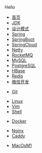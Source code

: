Hello

- [首页](/)
- [JDK](JDK/README.md)
- [设计模式](设计模式/README.md)
- [Spring](Spring/源码.md)
- [SpringBoot](SpringBoot/README.md)
- [SpringCloud](SpringCloud/README.md)
- [Netty](Netty.md)
- [RocketMQ](中间件/RocketMQ.md)
- [MySQL](数据库/MySQL/安装.md)
- [PostgreSQL](数据库/PostgreSQL/安装.md)
- [HBase](数据库/HBase.md)
- [Redis](数据库/Redis.md)
- [微信开发](微信开发/微信公众号.md)
* [Git](Git.md)
- [Linux](Linux.md)
- [Vim](Vim.md)
- [Shell](Shell.md)
* [Docker](Docker.md)
- [Nginx](Nginx.md)
- [Caddy](Caddy.md)
* [MacOsM1](MacOsM1.md)


[//]: # (# 后端)

[//]: # (- [Activiti7]&#40;back/Activiti7.md&#41;)

[//]: # (- [Bio]&#40;back/Bio.md&#41;)

[//]: # (- [Nio]&#40;back/Nio.md&#41;)

[//]: # (- [Netty]&#40;back/Netty.md&#41;)

[//]: # (- [JavaHtml转PDF]&#40;back/HtmlToPdf.md&#41;)

[//]: # (- [Java实现C#TrippleDES加解密]&#40;back/JavaImplTrippleDES.md&#41;)

[//]: # (- [Java反射]&#40;back/JavaReflex.md&#41;)

[//]: # (- [MyBatis]&#40;back/MyBatis.md&#41;)

[//]: # (- [SpringMVC]&#40;back/SpringMVC.md&#41;)

[//]: # (- [SpringDataJpa]&#40;back/SpringDataJpa.md&#41;)

[//]: # (- [Zookeeper]&#40;back/Zookeeper.md&#41;)

[//]: # (- [FreeMarker]&#40;back/FreeMarker.md&#41;)

[//]: # (- [Tomcat7性能优化]&#40;back/Tomcat7性能优化.md&#41;)

[//]: # ()
[//]: # (## 消息中间件)

[//]: # ()
[//]: # (- [RabbitMQ]&#40;back/RabbitMQ.md&#41;)

[//]: # (- [RocketMQ]&#40;back/RocketMQ.md&#41;)

[//]: # (- [ActiveMQ]&#40;back/ActiveMQ.md&#41;)

[//]: # ()
[//]: # (## 数据存储)

[//]: # ()
[//]: # (- [MySQL]&#40;back/MySQL.md&#41;)

[//]: # (- [Redis]&#40;back/Redis.md&#41;)

[//]: # (- [MongoDB]&#40;back/MongoDB.md&#41;)

[//]: # (- [ElasticSearch]&#40;back/ElasticSearch.md&#41;)

[//]: # (- [Solr]&#40;back/Solr.md&#41;)

[//]: # (- [FastDFS]&#40;back/FastDFS.md&#41;)

[//]: # ()
[//]: # (## 微服务)

[//]: # ()
[//]: # (- [初识SpringCloud]&#40;back/spring-cloud/InitSpringCloud.md&#41;)

[//]: # (- [Ribbon]&#40;back/spring-cloud/Ribbon.md&#41;)

[//]: # (- [Hystrix]&#40;back/spring-cloud/Hystrix.md&#41;)

[//]: # (- [OpenFeign]&#40;back/spring-cloud/SpringCloudOpenFeign.md&#41;)

[//]: # (- [Gateway]&#40;back/spring-cloud/SpringCloudGateway.md&#41;)

[//]: # (- [Config]&#40;back/spring-cloud/SpringCloudConfig.md&#41;)

[//]: # (- [Alibaba Nacos]&#40;back/spring-cloud/SpringCloudAlibabaNacos.md&#41;)

[//]: # (- [Alibaba Sentinel]&#40;back/spring-cloud/SpringCloudAlibabaSentinel.md&#41;)

[//]: # (- [Consul]&#40;back/spring-cloud/SpringCloudConsul.md&#41;)

[//]: # (- [Apollo]&#40;back/spring-cloud/Apollo.md&#41;)

[//]: # (- [Zookeeper]&#40;back/Zookeeper.md&#41;)

[//]: # ()
[//]: # (# 前端)

[//]: # ()
[//]: # (- [ViteJs 创建 Vue 工程]&#40;web/ViteCreateVueProJect.md&#41;)

[//]: # ()
[//]: # ()
[//]: # (# 运维)

[//]: # ()
[//]: # (- [Linux]&#40;system/linux.md&#41;)

[//]: # (- [Docker]&#40;system/Docker.md&#41;)

[//]: # (- [GitLab]&#40;system/GitLab.md&#41;)

[//]: # (- [Gogs]&#40;system/Gogs.md&#41;)

[//]: # (- [nginx]&#40;system/nginx.md&#41;)

[//]: # ()
[//]: # (# 面试题)

[//]: # ()
[//]: # (- [面试题]&#40;面试题.md&#41;)

[//]: # ()
[//]: # ()
[//]: # (# 书籍)

[//]: # ()
[//]: # (- [OnJava8]&#40;book/on-java8/OnJava8.md&#41;)

[//]: # ()
[//]: # (# ---------------------)

[//]: # ()
[//]: # (### 消息队列)

[//]: # ()
[//]: # (- Kafka)

[//]: # (- [RocketMQ]&#40;back/RocketMQ.md&#41;)

[//]: # (- [RabbitMQ]&#40;back/RabbitMQ.md&#41;)

[//]: # (- [ActiveMQ]&#40;back/ActiveMQ.md&#41;)

[//]: # (- pulsar)

[//]: # (- mqtt)

[//]: # ()
[//]: # (### 缓存)

[//]: # ()
[//]: # (#### 单机)

[//]: # ()
[//]: # (- guava)

[//]: # (- ehCache)

[//]: # (- jetCache)

[//]: # ()
[//]: # (#### 分布式)

[//]: # ()
[//]: # (- [Redis]&#40;back/Redis.md&#41;)

[//]: # (- memCached)

[//]: # ()
[//]: # (### 分库分表)

[//]: # ()
[//]: # (- sharding-jdbc（驱动层）)

[//]: # (- myCat（代理层）)

[//]: # (- spring AbstractRoutingDataSource（不易扩展）)

[//]: # (- mysql Replication 协议（轻量级）)

[//]: # ()
[//]: # (### 数据同步)

[//]: # ()
[//]: # (#### MySQL)

[//]: # ()
[//]: # (- canal -> otter)

[//]: # (- maxWell)

[//]: # (- dataBus)

[//]: # (- binlog)

[//]: # ()
[//]: # (### 通讯)

[//]: # ()
[//]: # (#### 序列化)

[//]: # ()
[//]: # (- json)

[//]: # (- avro)

[//]: # (- kryo)

[//]: # ()
[//]: # (#### 通讯框架)

[//]: # ()
[//]: # (- [Netty]&#40;back/Netty.md&#41;)

[//]: # (- socketIo)

[//]: # (- opHttp3)

[//]: # (- common-httpClient)

[//]: # ()
[//]: # (#### rpc)

[//]: # ()
[//]: # (- [OpenFeign]&#40;back/spring-cloud/SpringCloudOpenFeign.md&#41;)

[//]: # (- gRPC)

[//]: # (- thrift)

[//]: # (- dubbo)

[//]: # (- hessian)

[//]: # ()
[//]: # (### 微服务)

[//]: # ()
[//]: # (#### 注册中心)

[//]: # ()
[//]: # (- [Consul]&#40;back/spring-cloud/SpringCloudConsul.md&#41;)

[//]: # (- [Alibaba Nacos]&#40;back/spring-cloud/SpringCloudAlibabaNacos.md&#41;)

[//]: # (- eureka)

[//]: # (- [Zookeeper]&#40;back/Zookeeper.md&#41;)

[//]: # ()
[//]: # (#### 熔断组件)

[//]: # ()
[//]: # (- resilience4j)

[//]: # (- [Alibaba Sentinel]&#40;back/spring-cloud/SpringCloudAlibabaSentinel.md&#41;)

[//]: # (- [Hystrix]&#40;back/spring-cloud/Hystrix.md&#41;)

[//]: # ()
[//]: # (#### 调用链)

[//]: # ()
[//]: # (- jaeger)

[//]: # (- skywalking)

[//]: # (- sleuth + zipkin)

[//]: # (- cat&#40;点评&#41;)

[//]: # ()
[//]: # (#### 配置中心)

[//]: # ()
[//]: # (- [Apollo]&#40;back/spring-cloud/Apollo.md&#41;)

[//]: # (- disconf)

[//]: # (- [Spring Cloud Config]&#40;back/spring-cloud/SpringCloudConfig.md&#41;)

[//]: # ()
[//]: # (#### 网关)

[//]: # ()
[//]: # (- [Gateway]&#40;back/spring-cloud/SpringCloudGateway.md&#41;)

[//]: # (- nginx -> openresty  ||  kong)

[//]: # (- zuul2)

[//]: # (- traefik)

[//]: # ()
[//]: # (### 分布式工具)

[//]: # ()
[//]: # (#### 协调)

[//]: # ()
[//]: # (- [Consul]&#40;back/spring-cloud/SpringCloudConsul.md&#41;)

[//]: # (- etcd)

[//]: # (- [Zookeeper]&#40;back/Zookeeper.md&#41;)

[//]: # ()
[//]: # (#### 事务)

[//]: # ()
[//]: # (- fescar)

[//]: # (- seata)

[//]: # ()
[//]: # (### 监控系统)

[//]: # ()
[//]: # (- zabbix（少量主机推荐）)

[//]: # (- prometheus)

[//]: # (- influxdata -> influxdb和telegraf)

[//]: # (- elkb -> ES、logstash、kibana、beats)

[//]: # ()
[//]: # (### 调度)

[//]: # ()
[//]: # (- xxl-job)

[//]: # (- elastic-job-cloud&#40;应用广泛，系统复杂学习成本高&#41;)

[//]: # (- quartz)

[//]: # (- crontab)

[//]: # ()
[//]: # (### 入口工具)

[//]: # ()
[//]: # (- centos)

[//]: # (- haproxy)

[//]: # (- lvs)

[//]: # (- keepalived)

[//]: # (- ansible)

[//]: # ()
[//]: # (### OLT（A）P)

[//]: # (数据仓库)

[//]: # ()
[//]: # (- hbase)

[//]: # (- [ElasticSearch]&#40;back/ElasticSearch.md&#41;)

[//]: # (- [Solr]&#40;back/Solr.md&#41;)

[//]: # (- tidb)

[//]: # (- leveldb)

[//]: # ()
[//]: # ()
[//]: # (### CI/CD)

[//]: # ()
[//]: # (- Jenkins)

[//]: # (- teamCity)

[//]: # (- [GitLab]&#40;system/GitLab.md&#41;)

[//]: # (- [Docker]&#40;system/Docker.md&#41;)

[//]: # (- sonar)

[//]: # ()
[//]: # ()
[//]: # ()
